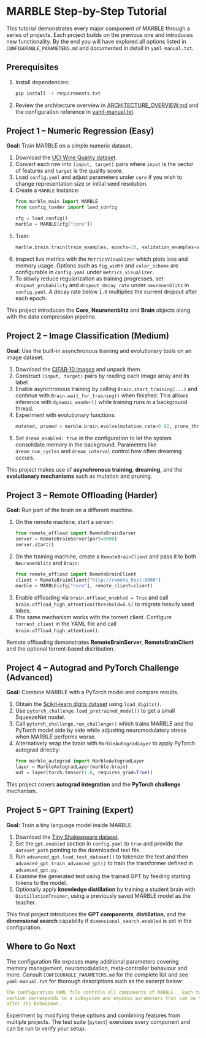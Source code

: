 # MARBLE Step-by-Step Tutorial

This tutorial demonstrates every major component of MARBLE through a series of projects. Each project builds on the previous one and introduces new functionality. By the end you will have explored all options listed in `CONFIGURABLE_PARAMETERS.md` and documented in detail in `yaml-manual.txt`.

## Prerequisites

1. Install dependencies:
   ```bash
   pip install -r requirements.txt
   ```
2. Review the architecture overview in [ARCHITECTURE_OVERVIEW.md](ARCHITECTURE_OVERVIEW.md) and the configuration reference in [yaml-manual.txt](yaml-manual.txt).

## Project 1 – Numeric Regression (Easy)

**Goal:** Train MARBLE on a simple numeric dataset.

1. Download the [UCI Wine Quality dataset](https://archive.ics.uci.edu/ml/machine-learning-databases/wine-quality/winequality-red.csv).
2. Convert each row into `(input, target)` pairs where `input` is the vector of features and `target` is the quality score.
3. Load `config.yaml` and adjust parameters under `core` if you wish to change representation size or initial seed resolution.
4. Create a `MARBLE` instance:
   ```python
   from marble_main import MARBLE
   from config_loader import load_config

   cfg = load_config()
   marble = MARBLE(cfg["core"])
   ```
5. Train:
   ```python
   marble.brain.train(train_examples, epochs=10, validation_examples=val_examples)
   ```
6. Inspect live metrics with the `MetricsVisualizer` which plots loss and memory usage. Options such as `fig_width` and `color_scheme` are configurable in `config.yaml` under `metrics_visualizer`.
7. To slowly reduce regularization as training progresses, set `dropout_probability` and `dropout_decay_rate` under `neuronenblitz` in `config.yaml`. A decay rate below `1.0` multiplies the current dropout after each epoch.

This project introduces the **Core**, **Neuronenblitz** and **Brain** objects along with the data compression pipeline.

## Project 2 – Image Classification (Medium)

**Goal:** Use the built-in asynchronous training and evolutionary tools on an image dataset.

1. Download the [CIFAR‑10 images](https://www.cs.toronto.edu/~kriz/cifar-10-python.tar.gz) and unpack them.
2. Construct `(input, target)` pairs by reading each image array and its label.
3. Enable asynchronous training by calling `Brain.start_training(...)` and continue with `Brain.wait_for_training()` when finished. This allows inference with `dynamic_wander()` while training runs in a background thread.
4. Experiment with evolutionary functions:
   ```python
   mutated, pruned = marble.brain.evolve(mutation_rate=0.02, prune_threshold=0.05)
   ```
5. Set `dream_enabled: true` in the configuration to let the system consolidate memory in the background. Parameters like `dream_num_cycles` and `dream_interval` control how often dreaming occurs.

This project makes use of **asynchronous training**, **dreaming**, and the **evolutionary mechanisms** such as mutation and pruning.

## Project 3 – Remote Offloading (Harder)

**Goal:** Run part of the brain on a different machine.

1. On the remote machine, start a server:
   ```python
   from remote_offload import RemoteBrainServer
   server = RemoteBrainServer(port=8000)
   server.start()
   ```
2. On the training machine, create a `RemoteBrainClient` and pass it to both `Neuronenblitz` and `Brain`:
   ```python
   from remote_offload import RemoteBrainClient
   client = RemoteBrainClient("http://remote_host:8000")
   marble = MARBLE(cfg["core"], remote_client=client)
   ```
3. Enable offloading via `brain.offload_enabled = True` and call `brain.offload_high_attention(threshold=0.5)` to migrate heavily used lobes.
4. The same mechanism works with the torrent client. Configure `torrent_client` in the YAML file and call `brain.offload_high_attention()`.

Remote offloading demonstrates **RemoteBrainServer**, **RemoteBrainClient** and the optional torrent‑based distribution.

## Project 4 – Autograd and PyTorch Challenge (Advanced)

**Goal:** Combine MARBLE with a PyTorch model and compare results.

1. Obtain the [Scikit‑learn digits dataset](https://scikit-learn.org/stable/modules/generated/sklearn.datasets.load_digits.html) using `load_digits()`.
2. Use `pytorch_challenge.load_pretrained_model()` to get a small SqueezeNet model.
3. Call `pytorch_challenge.run_challenge()` which trains MARBLE and the PyTorch model side by side while adjusting neuromodulatory stress when MARBLE performs worse.
4. Alternatively wrap the brain with `MarbleAutogradLayer` to apply PyTorch autograd directly:
   ```python
   from marble_autograd import MarbleAutogradLayer
   layer = MarbleAutogradLayer(marble.brain)
   out = layer(torch.tensor(1.0, requires_grad=True))
   ```

This project covers **autograd integration** and the **PyTorch challenge** mechanism.

## Project 5 – GPT Training (Expert)

**Goal:** Train a tiny language model inside MARBLE.

1. Download the [Tiny Shakespeare dataset](https://raw.githubusercontent.com/karpathy/char-rnn/master/data/tinyshakespeare/input.txt).
2. Set the `gpt.enabled` section in `config.yaml` to `true` and provide the `dataset_path` pointing to the downloaded text file.
3. Run `advanced_gpt.load_text_dataset()` to tokenize the text and then `advanced_gpt.train_advanced_gpt()` to train the transformer defined in `advanced_gpt.py`.
4. Examine the generated text using the trained GPT by feeding starting tokens to the model.
5. Optionally apply **knowledge distillation** by training a student brain with `DistillationTrainer`, using a previously saved MARBLE model as the teacher.

This final project introduces the **GPT components**, **distillation**, and the **dimensional search** capability if `dimensional_search.enabled` is set in the configuration.

## Where to Go Next

The configuration file exposes many additional parameters covering memory management, neuromodulation, meta‑controller behaviour and more. Consult `CONFIGURABLE_PARAMETERS.md` for the complete list and see `yaml-manual.txt` for thorough descriptions such as the excerpt below:
```yaml
The configuration YAML file controls all components of MARBLE.  Each top-level
section corresponds to a subsystem and exposes parameters that can be tuned to
alter its behaviour.
```

Experiment by modifying these options and combining features from multiple projects. The test suite (`pytest`) exercises every component and can be run to verify your setup.
